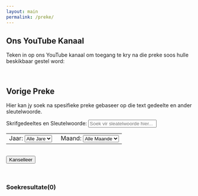 ```yaml
---
layout: main
permalink: /preke/
---
```

<script>  
    
    $(function(){
    
     document.getElementById("keywords").value = " "; 
     
     document.getElementById("clear").addEventListener("click", function(){
        document.getElementById('keywords').value = " ";
        document.getElementById('year').value = "all";
        document.getElementById('month').value = "all";
        document.getElementById('keywords').focus();
        onSearch();
     }); 
    
     var myElement = document.getElementById('results');
     if(window.addEventListener) {
        // Normal browsers
        myElement.addEventListener('DOMSubtreeModified', contentChanged, false);
     } else if(window.attachEvent) {
        // IE
        myElement.attachEvent('DOMSubtreeModified', contentChanged);
     }
     onSearch();
    
    }); 
    
    function contentChanged() { 
        totalResults = document.getElementById('results').children.length;
        header = document.getElementById('resultsHeader');
        if(header) header.innerHTML = "Soekresultate(" + totalResults + ")";
    } 
    
    function applyFilter(element){
        
        var dateParts = element.date.split("-");

        var filterYear = false;
        var filterMonth = false;
    
        var year = document.getElementById('year').value
        if(year !== undefined && year !== "all") filterYear = true;
 
        var month = document.getElementById('month').value
        if(month !== undefined && month !== "all") filterMonth = true;
    
        if(filterYear && !filterMonth) return element.year === document.getElementById('year').value;
        else if(!filterYear && filterMonth) return element.month === document.getElementById('month').value 
        else if(filterYear && filterMonth) return element.year === document.getElementById('year').value && element.month === document.getElementById('month').value
        else return true;
    }
    
    function onSearch(sender){
       
      var inpText = document.getElementById("keywords");
      var searchString = inpText.value;   
      search.search(searchString, applyFilter.bind(this));
      var inputField = document.getElementById('keywords');
      if(inputField.value === "") inputField.value = " ";
    
    };
    
</script>  

## Ons YouTube Kanaal
Teken in op ons YouTube kanaal om toegang te kry na die preke soos hulle beskikbaar gestel word: 
<div class="g-ytsubscribe" data-channelid="UC0ZP4XfiYIW-CgGgnnmV-2Q" data-layout="default" data-count="hidden"></div>
<br/>

## Vorige Preke
Hier kan jy soek na spesifieke preke gebaseer op die text gedeelte en ander sleutelwoorde.
<br/>

<div class="filterContainer">
  <form action="#">
    <div class="row">
      <div class="col">
        <label for="keywords" style="margin-bottom: 0px; padding-bottom: 6px;">Skrifgedeeltes en Sleutelwoorde:</label>
        <input type="text" id="keywords" name="keywords" placeholder="Soek vir sleatelwoorde hier..." oninput="onSearch()">
      </div> 
    </div>
    <div class="row">
      <div class="col">
        <table style="width:100%">
          <tbody>
              <tr>
                <td>
                    <label for="year" style="margin-bottom: 0px; padding-bottom: 6px;">Jaar:</label>
                    <select name="year" id="year" onchange="onSearch()">
                        <option value="all">Alle Jare</option>
                        <option value="2023">2023</option>
                        <option value="2022">2022</option>
                        <option value="2021">2021</option>
                        <option value="2020">2020</option>
                        <option value="2019">2019</option>
                        <option value="2018">2018</option>
                    </select></td>
                <td style="padding-left: 16px;">
                    <label for="month" style="margin-bottom: 0px; padding-bottom: 6px;">Maand:</label>
                    <select name="month" id="month" onchange="onSearch()">
                      <option value="all">Alle Maande</option>
                      <option value="01">Januarie</option>
                      <option value="02">Februarie</option>
                      <option value="03">Maart</option>
                      <option value="04">April</option>
                      <option value="05">Mei</option>
                      <option value="06">Junie</option>
                      <option value="07">Julie</option>
                      <option value="08">Augustus</option>
                      <option value="09">September</option>
                      <option value="10">Oktober</option>
                      <option value="11">November</option>
                      <option value="12">Desember</option>
                    </select>
                  </td>  
                </tr> 
            </tbody>
          </table> 
      </div>
    </div> 
    <div class="row"> 
      <div class="col"> 
          <button id="clear" type="button" class="btn btn-outline-danger" style="margin-top: 16px;">Kanselleer</button>
      </div>
    </div>
  </form>
</div>
<br/>
<h3 id="resultsHeader">Soekresultate(0)</h3>
<div id="results" class="grid-container"/>
